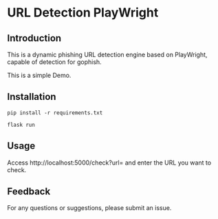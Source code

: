 # URL Detection PlayWright

## Introduction

This is a dynamic phishing URL detection engine based on PlayWright, capable of detection for gophish.

This is a simple Demo.
## Installation

```
pip install -r requirements.txt
```

```
flask run
```

## Usage
Access http://localhost:5000/check?url= and enter the URL you want to check.

## Feedback
For any questions or suggestions, please submit an issue.
